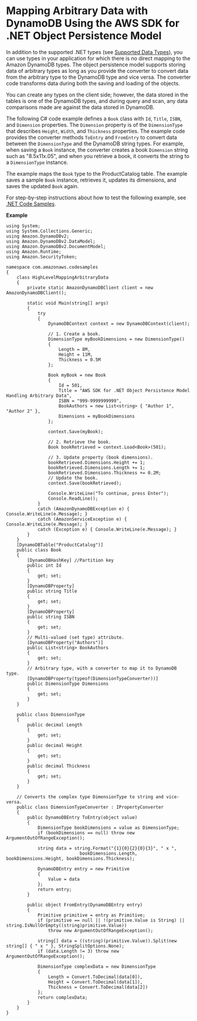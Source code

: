 # Mapping Arbitrary Data with DynamoDB Using the AWS SDK for \.NET Object Persistence Model<a name="DynamoDBContext.ArbitraryDataMapping"></a>

In addition to the supported \.NET types \(see [Supported Data Types](DotNetSDKHighLevel.md#DotNetDynamoDBContext.SupportedTypes)\), you can use types in your application for which there is no direct mapping to the Amazon DynamoDB types\. The object persistence model supports storing data of arbitrary types as long as you provide the converter to convert data from the arbitrary type to the DynamoDB type and vice versa\. The converter code transforms data during both the saving and loading of the objects\. 

You can create any types on the client side; however, the data stored in the tables is one of the DynamoDB types, and during query and scan, any data comparisons made are against the data stored in DynamoDB\. 

The following C\# code example defines a `Book` class with `Id`, `Title`, `ISBN`, and `Dimension` properties\. The `Dimension` property is of the `DimensionType` that describes `Height`, `Width`, and `Thickness` properties\. The example code provides the converter methods `ToEntry` and `FromEntry` to convert data between the `DimensionType` and the DynamoDB string types\. For example, when saving a `Book` instance, the converter creates a book `Dimension` string such as "8\.5x11x\.05", and when you retrieve a book, it converts the string to a `DimensionType` instance\.

The example maps the `Book` type to the ProductCatalog table\. The example saves a sample `Book` instance, retrieves it, updates its dimensions, and saves the updated `Book` again\. 

For step\-by\-step instructions about how to test the following example, see [\.NET Code Samples](CodeSamples.DotNet.md)\.

**Example**  

```
using System;
using System.Collections.Generic;
using Amazon.DynamoDBv2;
using Amazon.DynamoDBv2.DataModel;
using Amazon.DynamoDBv2.DocumentModel;
using Amazon.Runtime;
using Amazon.SecurityToken;

namespace com.amazonaws.codesamples
{
    class HighLevelMappingArbitraryData
    {
        private static AmazonDynamoDBClient client = new AmazonDynamoDBClient();

        static void Main(string[] args)
        {
            try
            {
                DynamoDBContext context = new DynamoDBContext(client);

                // 1. Create a book.
                DimensionType myBookDimensions = new DimensionType()
                {
                    Length = 8M,
                    Height = 11M,
                    Thickness = 0.5M
                };

                Book myBook = new Book
                {
                    Id = 501,
                    Title = "AWS SDK for .NET Object Persistence Model Handling Arbitrary Data",
                    ISBN = "999-9999999999",
                    BookAuthors = new List<string> { "Author 1", "Author 2" },
                    Dimensions = myBookDimensions
                };

                context.Save(myBook);

                // 2. Retrieve the book.
                Book bookRetrieved = context.Load<Book>(501);

                // 3. Update property (book dimensions).
                bookRetrieved.Dimensions.Height += 1;
                bookRetrieved.Dimensions.Length += 1;
                bookRetrieved.Dimensions.Thickness += 0.2M;
                // Update the book.
                context.Save(bookRetrieved);

                Console.WriteLine("To continue, press Enter");
                Console.ReadLine();
            }
            catch (AmazonDynamoDBException e) { Console.WriteLine(e.Message); }
            catch (AmazonServiceException e) { Console.WriteLine(e.Message); }
            catch (Exception e) { Console.WriteLine(e.Message); }
        }
    }
    [DynamoDBTable("ProductCatalog")]
    public class Book
    {
        [DynamoDBHashKey] //Partition key
        public int Id
        {
            get; set;
        }
        [DynamoDBProperty]
        public string Title
        {
            get; set;
        }
        [DynamoDBProperty]
        public string ISBN
        {
            get; set;
        }
        // Multi-valued (set type) attribute.
        [DynamoDBProperty("Authors")]
        public List<string> BookAuthors
        {
            get; set;
        }
        // Arbitrary type, with a converter to map it to DynamoDB type.
        [DynamoDBProperty(typeof(DimensionTypeConverter))]
        public DimensionType Dimensions
        {
            get; set;
        }
    }

    public class DimensionType
    {
        public decimal Length
        {
            get; set;
        }
        public decimal Height
        {
            get; set;
        }
        public decimal Thickness
        {
            get; set;
        }
    }

    // Converts the complex type DimensionType to string and vice-versa.
    public class DimensionTypeConverter : IPropertyConverter
    {
        public DynamoDBEntry ToEntry(object value)
        {
            DimensionType bookDimensions = value as DimensionType;
            if (bookDimensions == null) throw new ArgumentOutOfRangeException();

            string data = string.Format("{1}{0}{2}{0}{3}", " x ",
                            bookDimensions.Length, bookDimensions.Height, bookDimensions.Thickness);

            DynamoDBEntry entry = new Primitive
            {
                Value = data
            };
            return entry;
        }

        public object FromEntry(DynamoDBEntry entry)
        {
            Primitive primitive = entry as Primitive;
            if (primitive == null || !(primitive.Value is String) || string.IsNullOrEmpty((string)primitive.Value))
                throw new ArgumentOutOfRangeException();

            string[] data = ((string)(primitive.Value)).Split(new string[] { " x " }, StringSplitOptions.None);
            if (data.Length != 3) throw new ArgumentOutOfRangeException();

            DimensionType complexData = new DimensionType
            {
                Length = Convert.ToDecimal(data[0]),
                Height = Convert.ToDecimal(data[1]),
                Thickness = Convert.ToDecimal(data[2])
            };
            return complexData;
        }
    }
}
```
